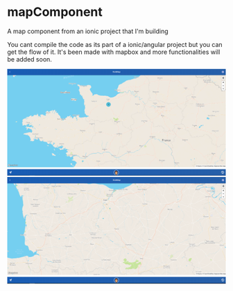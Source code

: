 # mapComponent
A map component from an ionic project that I'm building

You cant compile the code as its part of a ionic/angular project but you can get the flow of it.
It's been made with mapbox and more functionalities will be added soon.


![](images/KickMap.PNG)
![](images/KickmapUnclustered.PNG)
